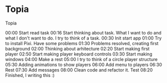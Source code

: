 # Topia
Topia

00:00 Start read task
00:16 Start thinking about task. What I want to do and what I don't want to do. I try to think of a task.
00:30 Init start app
01:00 Try to install Pixi. Have some problems
01:30 Problems resolved, creating first background
02:00 Thinking about arhitecture
02:20 Start making first player
02:50 Start making player keyboard controls
03:30 Start making windows
04:00 Make a rest
05:00 I try to think of a circle player structure
05:30 Adding animations to show players
06:00 Add menu to players
06:30 Rest
07:30 Add messages
08:00 Clean code and refactor it. Test
08:20 Finished, I writing this :)